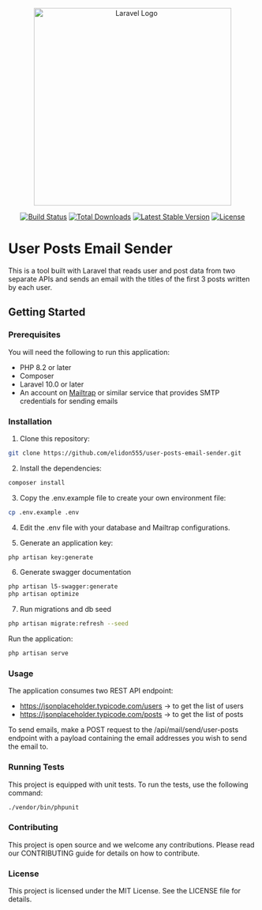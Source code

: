 <p align="center"><a href="https://laravel.com" target="_blank"><img src="https://raw.githubusercontent.com/laravel/art/master/logo-lockup/5%20SVG/2%20CMYK/1%20Full%20Color/laravel-logolockup-cmyk-red.svg" width="400" alt="Laravel Logo"></a></p>

<p align="center">
<a href="https://github.com/laravel/framework/actions"><img src="https://github.com/laravel/framework/workflows/tests/badge.svg" alt="Build Status"></a>
<a href="https://packagist.org/packages/laravel/framework"><img src="https://img.shields.io/packagist/dt/laravel/framework" alt="Total Downloads"></a>
<a href="https://packagist.org/packages/laravel/framework"><img src="https://img.shields.io/packagist/v/laravel/framework" alt="Latest Stable Version"></a>
<a href="https://packagist.org/packages/laravel/framework"><img src="https://img.shields.io/packagist/l/laravel/framework" alt="License"></a>
</p>

# User Posts Email Sender

This is a tool built with Laravel that reads user and post data from two separate APIs and sends an email with the titles of the first 3 posts written by each user.

## Getting Started

### Prerequisites

You will need the following to run this application:
- PHP 8.2 or later
- Composer
- Laravel 10.0 or later
- An account on [Mailtrap](https://mailtrap.io) or similar service that provides SMTP credentials for sending emails

### Installation

1. Clone this repository: 
```bash
git clone https://github.com/elidon555/user-posts-email-sender.git
```
2. Install the dependencies:
```bash
composer install
```
3. Copy the .env.example file to create your own environment file:
```bash
cp .env.example .env
```
4. Edit the .env file with your database and Mailtrap configurations.

5. Generate an application key:

```bash
php artisan key:generate
```

6. Generate swagger documentation

```bash
php artisan l5-swagger:generate
php artisan optimize
```

7. Run migrations and db seed

```bash
php artisan migrate:refresh --seed
```

Run the application:
```bash
php artisan serve
```

### Usage

The application consumes two REST API endpoint:

- https://jsonplaceholder.typicode.com/users  -> to get the list of users
- https://jsonplaceholder.typicode.com/posts  -> to get the list of posts

To send emails, make a POST request to the /api/mail/send/user-posts endpoint with a payload containing the email addresses you wish to send the email to.

### Running Tests

This project is equipped with unit tests. To run the tests, use the following command:
```bash
./vendor/bin/phpunit
```

### Contributing
This project is open source and we welcome any contributions. Please read our CONTRIBUTING guide for details on how to contribute.

### License
This project is licensed under the MIT License. See the LICENSE file for details.